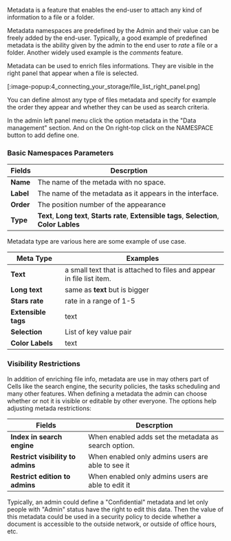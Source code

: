Metadata is a feature that enables the end-user to attach any kind of information to a file or a folder.

Metadata namespaces are predefined by the Admin and their value can be freely added by the end-user. Typically, a good example of predefined metadata is the ability given by the admin to the end user to _rate_ a file or a folder. Another widely used example is the _comments_ feature.

Metadata can be used to enrich files informations. They are visible in the right panel that appear when a file is selected. 

[:image-popup:4_connecting_your_storage/file_list_right_panel.png]

You can define almost any type of files metadata and specify for example the order they appear and whether they can be used as search criteria.

In the admin left panel menu click the option metadata in the "Data management" section. And on the On right-top click on the NAMESPACE button to add define one.

### Basic Namespaces Parameters

| Fields    | Descrption                                                                                     |
| --------- | ---------------------------------------------------------------------------------------------- |
| **Name**  | The name of the metada with no space.                                                          |
| **Label** | The name of the metadata as it appears in the interface.                                       |
| **Order** | The position number of the appearance                                                          |
| **Type**  | **Text**, **Long text**, **Starts rate**, **Extensible tags**, **Selection**, **Color Lables** |

Metadata type are various here are some example of use case.

| Meta Type           | Examples                                                             |
| ------------------- | -------------------------------------------------------------------- |
| **Text**            | a small text that is attached to files and appear in file list item. |
| **Long text**       | same as **text** but is bigger                                       |
| **Stars rate**      | rate in a range of 1-5                                               |
| **Extensible tags** | text                                                                 |
| **Selection**       | List of key value pair                                               |
| **Color Labels**    | text                                                                 |

### Visibility Restrictions

In addition of enriching file info, metadata are use in may others part of Cells like the search engine, the security policies, the tasks scheduling and many other features. When defining a metadata the admin can choose  whether or not it is visible or editable by other everyone. The options help adjusting metada restrictions:

| Fields                            | Descrption                                           |
| --------------------------------- | ---------------------------------------------------- |
| **Index in search engine**        | When enabled adds set the metadata as search option. |
| **Restrict visibility to admins** | When enabled only admins users are able to see it    |
| **Restrict edition to admins**    | When enabled only admins users are able to edit it   |

Typically, an admin could define a "Confidential" metadata and let only people with "Admin" status have the right to edit this data. Then the value of this metadata could be used in a security policy to decide whether a document is accessible to the outside network, or outside of office hours, etc.